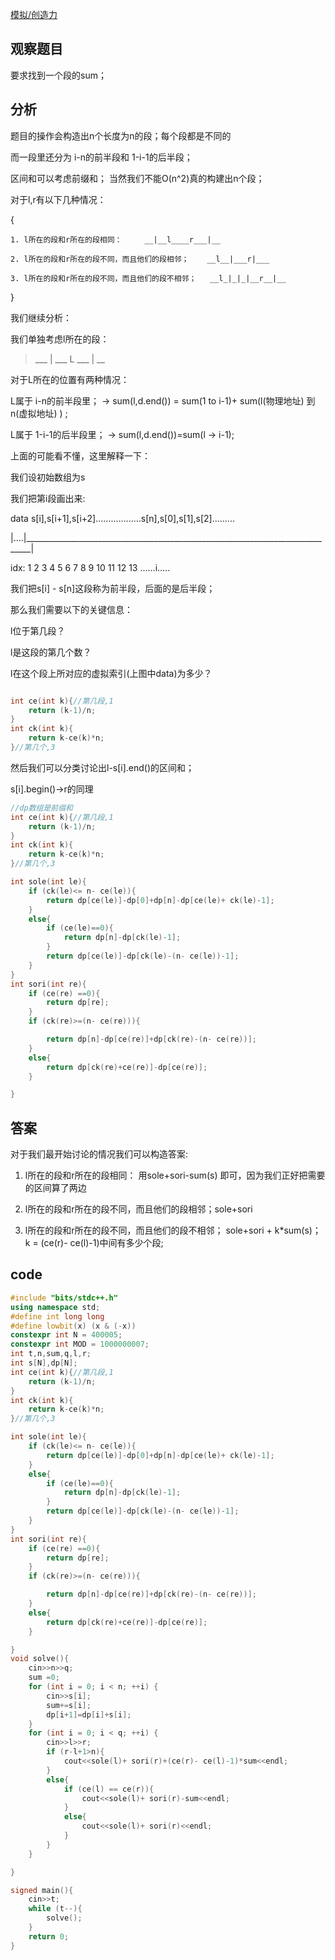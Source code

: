 [模拟/创造力](https://codeforces.com/contest/2009/problem/F)

## 观察题目

要求找到一个段的sum；

## 分析

题目的操作会构造出n个长度为n的段；每个段都是不同的

而一段里还分为 i-n的前半段和 1-i-1的后半段；

区间和可以考虑前缀和； 当然我们不能O(n^2)真的构建出n个段；

对于l,r有以下几种情况：

{

    1. l所在的段和r所在的段相同：     __|__l____r___|__

    2. l所在的段和r所在的段不同，而且他们的段相邻；    __l__|___r|___

    3. l所在的段和r所在的段不同，而且他们的段不相邻；   __l_|_|_|__r__|__


}


我们继续分析：

我们单独考虑l所在的段：

> ___ | ___ L ___ | __

对于L所在的位置有两种情况：

L属于 i-n的前半段里；   -> sum(l,d.end()) = sum(1 to i-1)+ sum(l(物理地址) 到 n(虚拟地址) ) ;

L属于 1-i-1的后半段里；   -> sum(l,d.end())=sum(l -> i-1);

上面的可能看不懂，这里解释一下：

我们设初始数组为s

我们把第i段画出来:

data s[i],s[i+1],s[i+2]..................s[n],s[0],s[1],s[2].........

|....|_______________________________________________________________________________|

idx: 1 2 3 4 5 6 7 8 9 10 11 12 13 ......i.....

我们把s[i] - s[n]这段称为前半段，后面的是后半段；

那么我们需要以下的关键信息：

l位于第几段？

l是这段的第几个数？

l在这个段上所对应的虚拟索引(上图中data)为多少？

```cpp

int ce(int k){//第几段,1
    return (k-1)/n;
}
int ck(int k){
    return k-ce(k)*n;
}//第几个,3

```


然后我们可以分类讨论出l-s[i].end()的区间和；

s[i].begin()->r的同理

```cpp
//dp数组是前缀和
int ce(int k){//第几段,1
    return (k-1)/n;
}
int ck(int k){
    return k-ce(k)*n;
}//第几个,3

int sole(int le){
    if (ck(le)<= n- ce(le)){
        return dp[ce(le)]-dp[0]+dp[n]-dp[ce(le)+ ck(le)-1];
    }
    else{
        if (ce(le)==0){
            return dp[n]-dp[ck(le)-1];
        }
        return dp[ce(le)]-dp[ck(le)-(n- ce(le))-1];
    }
}
int sori(int re){
    if (ce(re) ==0){
        return dp[re];
    }
    if (ck(re)>=(n- ce(re))){

        return dp[n]-dp[ce(re)]+dp[ck(re)-(n- ce(re))];
    }
    else{
        return dp[ck(re)+ce(re)]-dp[ce(re)];
    }

}
```

## 答案

对于我们最开始讨论的情况我们可以构造答案:

1. l所在的段和r所在的段相同：  用sole+sori-sum(s) 即可，因为我们正好把需要的区间算了两边

2. l所在的段和r所在的段不同，而且他们的段相邻；sole+sori

3. l所在的段和r所在的段不同，而且他们的段不相邻； sole+sori + k*sum(s)； k = (ce(r)- ce(l)-1)中间有多少个段;

## code

```cpp
#include "bits/stdc++.h"
using namespace std;
#define int long long
#define lowbit(x) (x & (-x))
constexpr int N = 400005;
constexpr int MOD = 1000000007;
int t,n,sum,q,l,r;
int s[N],dp[N];
int ce(int k){//第几段,1
    return (k-1)/n;
}
int ck(int k){
    return k-ce(k)*n;
}//第几个,3

int sole(int le){
    if (ck(le)<= n- ce(le)){
        return dp[ce(le)]-dp[0]+dp[n]-dp[ce(le)+ ck(le)-1];
    }
    else{
        if (ce(le)==0){
            return dp[n]-dp[ck(le)-1];
        }
        return dp[ce(le)]-dp[ck(le)-(n- ce(le))-1];
    }
}
int sori(int re){
    if (ce(re) ==0){
        return dp[re];
    }
    if (ck(re)>=(n- ce(re))){

        return dp[n]-dp[ce(re)]+dp[ck(re)-(n- ce(re))];
    }
    else{
        return dp[ck(re)+ce(re)]-dp[ce(re)];
    }

}
void solve(){
    cin>>n>>q;
    sum =0;
    for (int i = 0; i < n; ++i) {
        cin>>s[i];
        sum+=s[i];
        dp[i+1]=dp[i]+s[i];
    }
    for (int i = 0; i < q; ++i) {
        cin>>l>>r;
        if (r-l+1>n){
            cout<<sole(l)+ sori(r)+(ce(r)- ce(l)-1)*sum<<endl;
        }
        else{
            if (ce(l) == ce(r)){
                cout<<sole(l)+ sori(r)-sum<<endl;
            }
            else{
                cout<<sole(l)+ sori(r)<<endl;
            }
        }
    }

}

signed main(){
    cin>>t;
    while (t--){
        solve();
    }
    return 0;
}
```